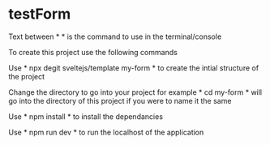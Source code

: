 # testForm

Text between * * is the command to use in the terminal/console 

To create this project use the following commands

Use * npx degit sveltejs/template my-form * to create the intial structure of the project

Change the directory to go into your project for example * cd my-form * will go into the directory of this project if you were to name it the same

Use * npm install * to install the dependancies

Use * npm run dev * to run the localhost of the application
